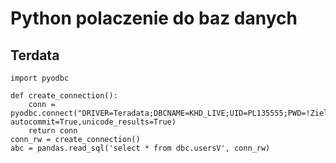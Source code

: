 # Python polaczenie do baz danych


## Terdata
```
import pyodbc

def create_connection():
    conn = pyodbc.connect("DRIVER=Teradata;DBCNAME=KHD_LIVE;UID=PL135555;PWD=!Zielony69;QUIETMODE=YES", autocommit=True,unicode_results=True)
    return conn
conn_rw = create_connection()
abc = pandas.read_sql('select * from dbc.usersV', conn_rw)

```
